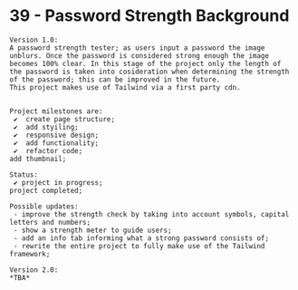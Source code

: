 # 39 - Password Strength Background

    Version 1.0:
    A password strength tester; as users input a password the image unblurs. Once the password is considered strong enough the image becomes 100% clear. In this stage of the project only the length of the password is taken into cosideration when determining the strength of the password; this can be improved in the future.
    This project makes use of Tailwind via a first party cdn.


    Project milestones are:
     ✔  create page structure;
     ✔  add styiling;
     ✔  responsive design;
     ✔  add functionality;
     ✔  refactor code;
    add thumbnail;

    Status:
     ✔ project in progress;
    project completed;

    Possible updates:
     - improve the strength check by taking into account symbols, capital letters and numbers;
     - show a strength meter to guide users;
     - add an info tab informing what a strong password consists of;
     - rewrite the entire project to fully make use of the Tailwind framework;

    Version 2.0:
    *TBA*

